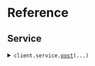 # Reference
## Service
<details><summary><code>client.service.<a href="src/seed/service/client.py">post</a>(...)</code></summary>
<dl>
<dd>

#### 🔌 Usage

<dl>
<dd>

<dl>
<dd>

```python
from seed import SeedVariables

client = SeedVariables(
    base_url="https://yourhost.com/path/to/api",
)
client.service.post(
    endpoint_param="string",
)

```
</dd>
</dl>
</dd>
</dl>

#### ⚙️ Parameters

<dl>
<dd>

<dl>
<dd>

**endpoint_param:** `str` 
    
</dd>
</dl>

<dl>
<dd>

**request_options:** `typing.Optional[RequestOptions]` — Request-specific configuration.
    
</dd>
</dl>
</dd>
</dl>


</dd>
</dl>
</details>

